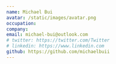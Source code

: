 ```yaml
---
name: Michael Bui
avatar: /static/images/avatar.png
occupation: 
company: 
email: michael-bui@outlook.com
# twitter: https://twitter.com/Twitter
# linkedin: https://www.linkedin.com
github: https://github.com/michaelbuii
---
```



